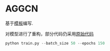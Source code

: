 # AGGCN
基于[模板](https://github.com/DevilExileSu/pytorch-template)编写.

对模型进行了重构，部分代码仍采用[原始代码](https://github.com/Cartus/AGGCN)


```python 
python train.py --batch_size 50 --epochs 150
```
